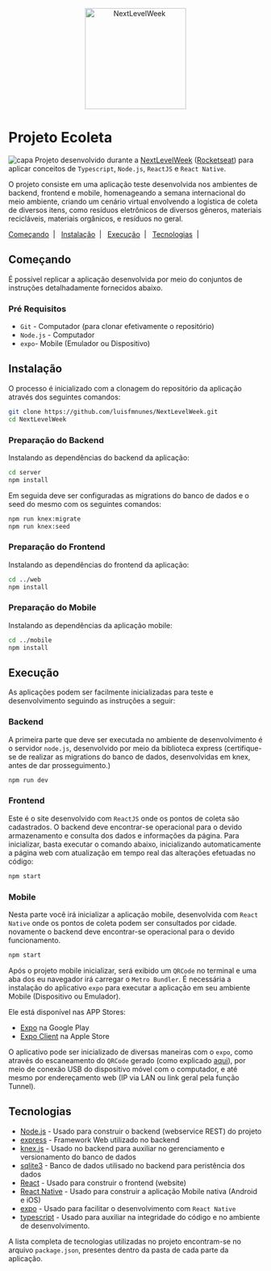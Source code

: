 <p align="center">
    <img alt="NextLevelWeek" title="#NextLevelWeek" src="https://user-images.githubusercontent.com/39415174/83923322-5f890f80-a758-11ea-88fa-9df8c50630b9.png" width="200px" />
</p>

# Projeto Ecoleta
![capa](https://user-images.githubusercontent.com/39415174/83946739-0fa65900-a7e9-11ea-9433-219ec85b1ed1.jpg)
Projeto desenvolvido durante a [NextLevelWeek](https://nextlevelweek.com/) ([Rocketseat](https://rocketseat.com.br)) para aplicar conceitos de `Typescript`, `Node.js`, `ReactJS` e `React Native`.

O projeto consiste em uma aplicação teste desenvolvida nos ambientes de backend, frontend e mobile, homenageando a semana internacional do meio ambiente, criando um cenário virtual envolvendo a logística de coleta de diversos itens, como resíduos eletrônicos de diversos gêneros, materiais recicláveis, materiais orgânicos, e resíduos no geral.
  
  [Começando](#começando)&nbsp;&nbsp;|&nbsp;&nbsp;
  [Instalação](#instalação)&nbsp;&nbsp;|&nbsp;&nbsp;
  [Execução](#execução)&nbsp;&nbsp;|&nbsp;&nbsp;
  [Tecnologias](#tecnologias)&nbsp;&nbsp;|&nbsp;&nbsp;

## Começando
É possível replicar a aplicação desenvolvida por meio do conjuntos de instruções detalhadamente fornecidos abaixo.

### Pré Requisitos

* `Git` - Computador (para clonar efetivamente o repositório)
* `Node.js` - Computador 
* `expo`- Mobile (Emulador ou Dispositivo)

## Instalação

O processo é inicializado com a clonagem do repositório da aplicação através dos seguintes comandos:

```bash
git clone https://github.com/luisfmnunes/NextLevelWeek.git
cd NextLevelWeek
```

### Preparação do Backend
Instalando as dependências do backend da aplicação:

```bash
cd server
npm install
```
Em seguida deve ser configuradas as migrations do banco de dados e o seed do mesmo com os seguintes comandos:

```bash
npm run knex:migrate
npm run knex:seed
```

### Preparação do Frontend

Instalando as dependências do frontend da aplicação:

```bash
cd ../web
npm install
```


### Preparação do Mobile

Instalando as dependências da aplicação mobile:

```bash
cd ../mobile
npm install
```


## Execução
As aplicações podem ser facilmente inicializadas para teste e desenvolvimento seguindo as instruções a seguir:

### Backend
A primeira parte que deve ser executada no ambiente de desenvolvimento é o servidor `node.js`, desenvolvido por meio da biblioteca express (certifique-se de realizar as migrations do banco de dados, desenvolvidas em knex, antes de dar prosseguimento.)

```bash
npm run dev
```

### Frontend
Este é o site desenvolvido com `ReactJS` onde os pontos de coleta são cadastrados. O backend deve encontrar-se operacional para o devido armazenamento e consulta dos dados e informações da página. Para inicializar, basta executar o comando abaixo, inicializando automaticamente a página web com atualização em tempo real das alterações efetuadas no código:

```bash
npm start
```
### Mobile
Nesta parte você irá inicializar a aplicação mobile, desenvolvida com `React Native` onde os pontos de coleta podem ser consultados por cidade. novamente o backend deve encontrar-se operacional para o devido funcionamento.

```bash
npm start
```
Após o projeto mobile inicializar, será exibido um `QRCode` no terminal e uma aba dos eu navegador irá carregar o `Metro Bundler`. É necessária a instalação do aplicativo `expo` para executar a aplicação em seu ambiente Mobile (Dispositivo ou Emulador).

Ele está disponível nas APP Stores:

- [Expo](https://play.google.com/store/apps/details?id=host.exp.exponent) na Google Play
- [Expo Client](https://apps.apple.com/br/app/expo-client/id982107779) na Apple Store

O aplicativo pode ser inicializado de diversas maneiras com o `expo`, como através do escaneamento do `QRCode` gerado (como explicado [aqui](https://docs.expo.io/get-started/create-a-new-app/)), por meio de conexão USB do dispositivo móvel com o computador, e até mesmo por endereçamento web (IP via LAN ou link geral pela função Tunnel).

## Tecnologias

* [Node.js](https://nodejs.org/) - Usado para construir o backend (webservice REST) do projeto
* [express](https://expressjs.com/) - Framework Web utilizado no backend
* [knex.js](http://knexjs.org/) - Usado no backend para auxiliar no gerenciamento e versionamento do banco de dados
* [sqlite3](https://www.sqlite.org/) - Banco de dados utilisado no backend para peristência dos dados
* [React](https://reactjs.org/) - Usado para construir o frontend (website)
* [React Native](https://reactnative.dev/) - Usado para construir a aplicação Mobile nativa (Android e iOS)
* [expo](https://expo.io/) - Usado para facilitar o desenvolvimento com `React Native`
* [typescript](https://www.typescriptlang.org/) - Usado para auxiliar na integridade do código e no ambiente de desenvolvimento.

A lista completa de tecnologias utilizadas no projeto encontram-se no arquivo `package.json`, presentes dentro da pasta de cada parte da aplicação.


